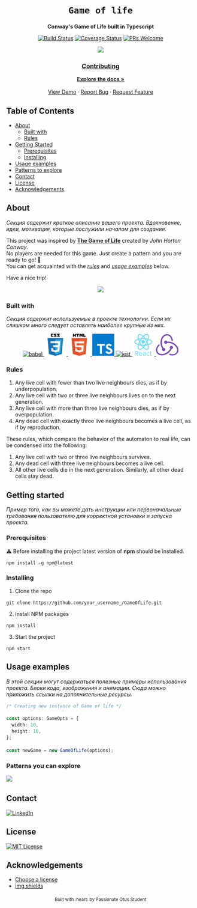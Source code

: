 <div align="center">
  <h1><code>Game of life</code></h1>

<strong>Conway's Game of Life built in Typescript</strong>

  <p>
    <a href=""><img src="https://img.shields.io/azure-devops/build/rustwasm/gloo/6.svg?style=flat-square" alt="Build Status" /></a>
    <a href=""><img src="https://codecov.io/gh/SBoudrias/Inquirer.js/branch/master/graph/badge.svg" alt="Coverage Status" /></a>
    <a href=""><img src="https://img.shields.io/badge/PRs-welcome-brightgreen.svg" alt="PRs Welcome" /></a>
  </p>
  
  <img src="https://user-images.githubusercontent.com/18004357/131463806-e5286d9c-3acd-4274-a52d-9718953a0495.gif">
  <h3>
    <a href="https://docs.github.com/en/communities/setting-up-your-project-for-healthy-contributions/setting-guidelines-for-repository-contributors">Contributing</a>
    <span>
  </h3>
  <a href="https://github.com/AntiHero/Markdown/wiki"><strong>Explore the docs »</strong></a>
  <br />
  <br />
    <a href="https://github.com/AntiHero/Markdown/">View Demo</a>
  ·
    <a href="https://github.com/AntiHero/Markdown/issues">Report Bug</a>
  ·
    <a href="https://github.com/AntiHero/Markdown/issues">Request Feature</a>
  </p>

</p>

</div>

## Table of Contents

- [About](#about)
  - [Built with](#built-with)
  - [Rules](#rules)
- [Getting Started](#getting-started)
  - [Prerequisites](#prerequisites)
  - [Installing](#installing)
- [Usage examples](#usage-examples)
- [Patterns to explore](#patterns)
- [Contact](#contact)
- [License](#license)
- [Acknowledgements](#acknowledgements)

## About <a name="about"></a>

_Cекция содержит краткое описание вашего проекта. Вдохновение, идеи, мотивация, которые послужили началом для создания._

This project was inspired by **[The Game of Life](https://en.wikipedia.org/wiki/Conway%27s_Game_of_Life)** created by _John Horton Conway_.  
No players are needed for this game. Just create a pattern and you are ready to go! 🤗  
You can get acquainted with the _[rules](#rules)_ and _[usage examples](#usage-examples)_ below.

Have a nice trip!

<div align="center">
  <img src="https://user-images.githubusercontent.com/18004357/131469221-79bf2cdb-4d43-418c-b954-8d9292481646.gif">
</div>

### Built with <a name="built-with"></a>

_Секция содержит используемые в проекте технологии. Если их слишком много следует оставлять наиболее крупные из них._

<p align="center"><a href="https://babeljs.io/" target="_blank">
  <img src="https://www.vectorlogo.zone/logos/babeljs/babeljs-icon.svg" alt="babel" width="60" height="60"/> </a> <a href="https://www.w3schools.com/css/" target="_blank"> 
  <img src="https://raw.githubusercontent.com/devicons/devicon/master/icons/css3/css3-original-wordmark.svg" alt="css3" width="60" height="60"/> </a> <a href="https://git-scm.com/" target="_blank"> 
  <img src="https://raw.githubusercontent.com/devicons/devicon/master/icons/html5/html5-original-wordmark.svg" alt="html5" width="60" height="60"/> </a> <a href="https://www.typescriptlang.org/" target="_blank"> 
  <img src="https://raw.githubusercontent.com/devicons/devicon/master/icons/typescript/typescript-original.svg" alt="typescript" width="60" height="60"/> </a> <a href="https://jestjs.io" target="_blank"> 
  <img src="https://www.vectorlogo.zone/logos/jestjsio/jestjsio-icon.svg" alt="jest" width="60" height="60"/> </a> <a href="https://reactjs.org/" target="_blank"> 
  <img src="https://raw.githubusercontent.com/devicons/devicon/master/icons/react/react-original-wordmark.svg" alt="react" width="60" height="60"/> </a> <a href="https://redux.js.org" target="_blank"> 
  <img src="https://raw.githubusercontent.com/devicons/devicon/master/icons/redux/redux-original.svg" alt="redux" width="60" height="60"/> </a>
</p>

### Rules <a name="rules"></a>

1. Any live cell with fewer than two live neighbours dies, as if by underpopulation.
2. Any live cell with two or three live neighbours lives on to the next generation.
3. Any live cell with more than three live neighbours dies, as if by overpopulation.
4. Any dead cell with exactly three live neighbours becomes a live cell, as if by reproduction.

These rules, which compare the behavior of the automaton to real life, can be condensed into the following:

1. Any live cell with two or three live neighbours survives.
2. Any dead cell with three live neighbours becomes a live cell.
3. All other live cells die in the next generation. Similarly, all other dead cells stay dead.

## Getting started <a name="getting-started"></a>

_Пример того, как вы можете дать инструкции или первоначальные требования пользователю для корректной установки и запуска проекта._

### Prerequisites <a name="prerequisites"></a>

:warning: Before installing the project latest version of **npm** should be installed.

```
npm install -g npm@latest
```

### Installing <a name="installing"></a>

1. Clone the repo

```
git clone https://github.com/your_username_/GameOfLife.git
```

2. Install NPM packages

```
npm install
```

3. Start the project

```
npm start
```

## Usage examples <a name="usage-examples"></a>

_В этой секции могут содержаться полезные примеры использования проекта. Блоки кода, изображения и анимации. Сюда можно приложить ссылки на дополнительные ресурсы._

```ts
/* Creating new instance of Game of life */

const options: GameOpts = {
  width: 10,
  height: 10,
};

const newGame = new GameOfLife(options);
```

### Patterns you can explore <a name="patterns"></a>

<img src="https://user-images.githubusercontent.com/18004357/131480947-09cc9a2a-fef6-40e5-abf2-04c090d92e1c.png" />

## Contact <a name="contact"></a>

[![LinkedIn][linkedin-shield]][linkedin-url]

## License <a name="license"></a>

[![MIT License][license-shield]][license-url]

## Acknowledgements <a name="acknowledgements"></a>

- [Choose a license](https://choosealicense.com/)
- [img.shields](https://shields.io/category/social)

<div align="center">
  <sub>Built with :heart: by Passionate Otus Student</sub>
</div>

[contributors-shield]: https://img.shields.io/github/contributors/othneildrew/Best-README-Template.svg?style=for-the-badge
[contributors-url]: https://github.com/othneildrew/Best-README-Template/graphs/contributors
[issues-shield]: https://img.shields.io/github/issues/othneildrew/Best-README-Template.svg?style=for-the-badge
[issues-url]: https://github.com/othneildrew/Best-README-Template/issues
[license-shield]: https://img.shields.io/github/license/othneildrew/Best-README-Template.svg?style=for-the-badge
[license-url]: https://github.com/othneildrew/Best-README-Template/blob/master/LICENSE.txt
[linkedin-shield]: https://img.shields.io/badge/-LinkedIn-black.svg?style=for-the-badge&logo=linkedin&colorB=555
[linkedin-url]: https://linkedin.com/username
